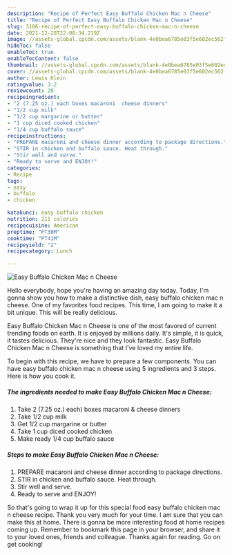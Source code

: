 ```yaml
---
description: "Recipe of Perfect Easy Buffalo Chicken Mac n Cheese"
title: "Recipe of Perfect Easy Buffalo Chicken Mac n Cheese"
slug: 3106-recipe-of-perfect-easy-buffalo-chicken-mac-n-cheese
date: 2021-12-28T22:08:34.219Z
image: //assets-global.cpcdn.com/assets/blank-4e0bea6785e03f5e602ec562f230caae08da540cada707380b4fe1bbebba43da.png
hideToc: false
enableToc: true
enableTocContent: false
thumbnail: //assets-global.cpcdn.com/assets/blank-4e0bea6785e03f5e602ec562f230caae08da540cada707380b4fe1bbebba43da.png
cover: //assets-global.cpcdn.com/assets/blank-4e0bea6785e03f5e602ec562f230caae08da540cada707380b4fe1bbebba43da.png
author: Lewis Klein
ratingvalue: 3.2
reviewcount: 20
recipeingredient:
- "2 (7.25 oz.) each boxes macaroni  cheese dinners"
- "1/2 cup milk"
- "1/2 cup margarine or butter"
- "1 cup diced cooked chicken"
- "1/4 cup buffalo sauce"
recipeinstructions:
- "PREPARE macaroni and cheese dinner according to package directions."
- "STIR in chicken and buffalo sauce. Heat through."
- "Stir well and serve."
- "Ready to serve and ENJOY!"
categories:
- Recipe
tags:
- easy
- buffalo
- chicken

katakunci: easy buffalo chicken 
nutrition: 211 calories
recipecuisine: American
preptime: "PT30M"
cooktime: "PT41M"
recipeyield: "2"
recipecategory: Lunch

---
```



![Easy Buffalo Chicken Mac n Cheese](//assets-global.cpcdn.com/assets/blank-4e0bea6785e03f5e602ec562f230caae08da540cada707380b4fe1bbebba43da.png)

Hello everybody, hope you're having an amazing day today. Today, I'm gonna show you how to make a distinctive dish, easy buffalo chicken mac n cheese. One of my favorites food recipes. This time, I am going to make it a bit unique. This will be really delicious.



Easy Buffalo Chicken Mac n Cheese is one of the most favored of current trending foods on earth. It is enjoyed by millions daily. It's simple, it is quick, it tastes delicious. They're nice and they look fantastic. Easy Buffalo Chicken Mac n Cheese is something that I've loved my entire life.


To begin with this recipe, we have to prepare a few components. You can have easy buffalo chicken mac n cheese using 5 ingredients and 3 steps. Here is how you cook it.

<!--inarticleads1-->

##### The ingredients needed to make Easy Buffalo Chicken Mac n Cheese:

1. Take 2 (7.25 oz.) each) boxes macaroni & cheese dinners
1. Take 1/2 cup milk
1. Get 1/2 cup margarine or butter
1. Take 1 cup diced cooked chicken
1. Make ready 1/4 cup buffalo sauce




<!--inarticleads2-->

##### Steps to make Easy Buffalo Chicken Mac n Cheese:

1. PREPARE macaroni and cheese dinner according to package directions.
1. STIR in chicken and buffalo sauce. Heat through.
1. Stir well and serve.
1. Ready to serve and ENJOY!



So that's going to wrap it up for this special food easy buffalo chicken mac n cheese recipe. Thank you very much for your time. I am sure that you can make this at home. There is gonna be more interesting food at home recipes coming up. Remember to bookmark this page in your browser, and share it to your loved ones, friends and colleague. Thanks again for reading. Go on get cooking!
